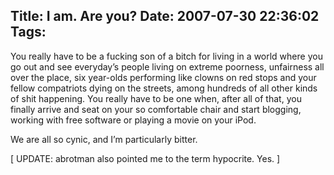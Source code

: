 Title: I am. Are you?
Date: 2007-07-30 22:36:02
Tags: 
---
<p>You really have to be a fucking son of a bitch for living in a world where you go out and see everyday’s people living on extreme poorness, unfairness all over the place, six year-olds performing like clowns on red stops and your fellow compatriots dying on the streets, among hundreds of all other kinds of shit happening. You really have to be one when, after all of that, you finally arrive and seat on your so comfortable chair and start blogging, working with free software or playing a movie on your iPod.</p>

<p>We are all so cynic, and I’m particularly bitter.</p>

<p>[ UPDATE: abrotman also pointed me to the term hypocrite. Yes. ]</p>
